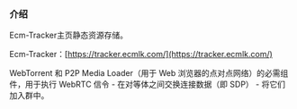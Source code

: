 ### 介绍
Ecm-Tracker主页静态资源存储。

Ecm-Tracker：[https://tracker.ecmlk.com/](https://tracker.ecmlk.com/)

WebTorrent 和 P2P Media Loader（用于 Web 浏览器的点对点网络）的必需组件，用于执行 WebRTC 信令 - 在对等体之间交换连接数据（即 SDP） - 将它们加入群中。
